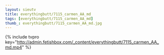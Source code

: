 ```yaml
--- 
layout: sieutv
title: everythingbutt/7115_carmen_AA_md
tags: [everythingbutt/7115_carmen_AA_md]
thumb_: everythingbutt/7115_carmen_AA_md.jpg
---
```

{% include tvpro key="http://admin.fetishbox.com/_content/everythingbutt/7115_carmen_AA_md.mp4" %} 
